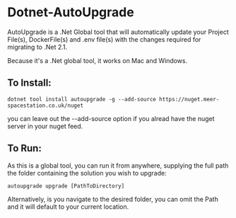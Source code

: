 # Dotnet-AutoUpgrade

AutoUpgrade is a .Net Global tool that will automatically update your Project File(s), DockerFile(s) and .env file(s) with the changes required for migrating to .Net 2.1.

Because it's a .Net global tool, it works on Mac and Windows.

## To Install:

```
dotnet tool install autoupgrade -g --add-source https://nuget.meer-spacestation.co.uk/nuget 
```

you can leave out the --add-source option if you alread have the nuget server in your nuget feed.

## To Run:

As this is a global tool, you can run it from anywhere, supplying the full path the folder containing the solution you wish to upgrade:

```
autoupgrade upgrade [PathToDirectory]
```

Alternatively, is you navigate to the desired folder, you can omit the Path and it will default to your current location.
